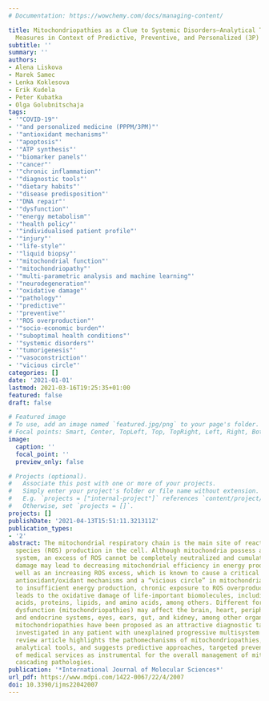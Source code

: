 ```yaml
---
# Documentation: https://wowchemy.com/docs/managing-content/

title: Mitochondriopathies as a Clue to Systemic Disorders—Analytical Tools and Mitigating
  Measures in Context of Predictive, Preventive, and Personalized (3P) Medicine
subtitle: ''
summary: ''
authors:
- Alena Liskova
- Marek Samec
- Lenka Koklesova
- Erik Kudela
- Peter Kubatka
- Olga Golubnitschaja
tags:
- '"COVID-19"'
- '"and personalized medicine (PPPM/3PM)"'
- '"antioxidant mechanisms"'
- '"apoptosis"'
- '"ATP synthesis"'
- '"biomarker panels"'
- '"cancer"'
- '"chronic inflammation"'
- '"diagnostic tools"'
- '"dietary habits"'
- '"disease predisposition"'
- '"DNA repair"'
- '"dysfunction"'
- '"energy metabolism"'
- '"health policy"'
- '"individualised patient profile"'
- '"injury"'
- '"life-style"'
- '"liquid biopsy"'
- '"mitochondrial function"'
- '"mitochondriopathy"'
- '"multi-parametric analysis and machine learning"'
- '"neurodegeneration"'
- '"oxidative damage"'
- '"pathology"'
- '"predictive"'
- '"preventive"'
- '"ROS overproduction"'
- '"socio-economic burden"'
- '"suboptimal health conditions"'
- '"systemic disorders"'
- '"tumorigenesis"'
- '"vasoconstriction"'
- '"vicious circle"'
categories: []
date: '2021-01-01'
lastmod: 2021-03-16T19:25:35+01:00
featured: false
draft: false

# Featured image
# To use, add an image named `featured.jpg/png` to your page's folder.
# Focal points: Smart, Center, TopLeft, Top, TopRight, Left, Right, BottomLeft, Bottom, BottomRight.
image:
  caption: ''
  focal_point: ''
  preview_only: false

# Projects (optional).
#   Associate this post with one or more of your projects.
#   Simply enter your project's folder or file name without extension.
#   E.g. `projects = ["internal-project"]` references `content/project/deep-learning/index.md`.
#   Otherwise, set `projects = []`.
projects: []
publishDate: '2021-04-13T15:51:11.321311Z'
publication_types:
- '2'
abstract: The mitochondrial respiratory chain is the main site of reactive oxygen
  species (ROS) production in the cell. Although mitochondria possess a powerful antioxidant
  system, an excess of ROS cannot be completely neutralized and cumulative oxidative
  damage may lead to decreasing mitochondrial efficiency in energy production, as
  well as an increasing ROS excess, which is known to cause a critical imbalance in
  antioxidant/oxidant mechanisms and a “vicious circle” in mitochondrial injury. Due
  to insufficient energy production, chronic exposure to ROS overproduction consequently
  leads to the oxidative damage of life-important biomolecules, including nucleic
  acids, proteins, lipids, and amino acids, among others. Different forms of mitochondrial
  dysfunction (mitochondriopathies) may affect the brain, heart, peripheral nervous
  and endocrine systems, eyes, ears, gut, and kidney, among other organs. Consequently,
  mitochondriopathies have been proposed as an attractive diagnostic target to be
  investigated in any patient with unexplained progressive multisystem disorder. This
  review article highlights the pathomechanisms of mitochondriopathies, details advanced
  analytical tools, and suggests predictive approaches, targeted prevention and personalization
  of medical services as instrumental for the overall management of mitochondriopathy-related
  cascading pathologies.
publication: '*International Journal of Molecular Sciences*'
url_pdf: https://www.mdpi.com/1422-0067/22/4/2007
doi: 10.3390/ijms22042007
---
```

